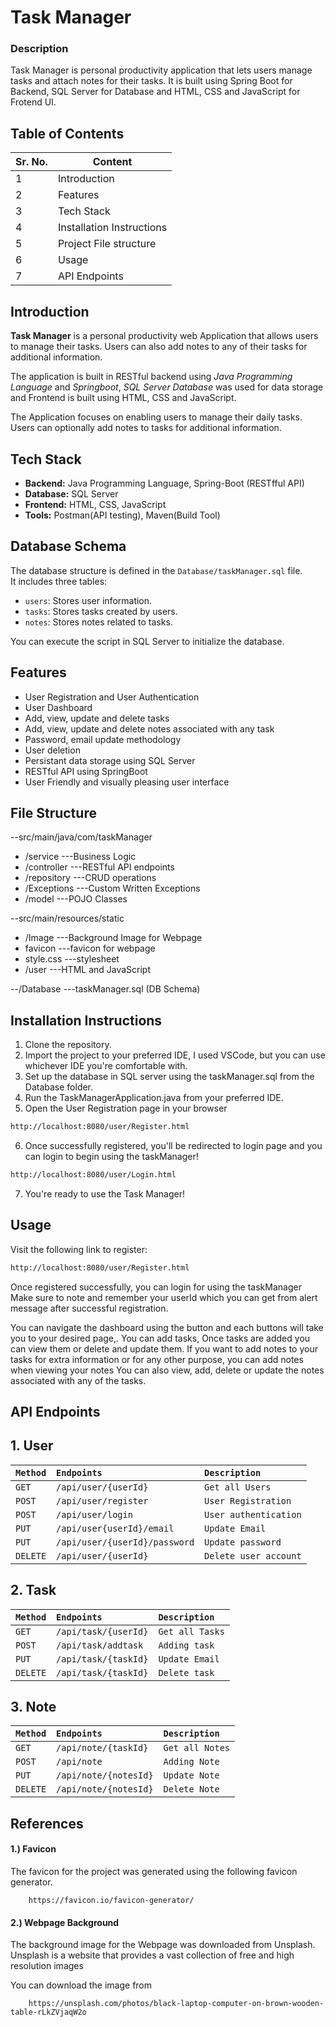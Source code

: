
# Task Manager


### Description

Task Manager is personal productivity application that lets users manage tasks and attach notes for their tasks.
It is built using Spring Boot for Backend, SQL Server for Database and HTML, CSS and JavaScript for Frotend UI.
## Table of Contents
|Sr. No.| Content                    | 
| ----- | ---------------------------| 
| 1     | Introduction               | 
| 2     |  Features                  | 
| 3     | Tech Stack                 |
| 4     |Installation Instructions   |
| 5     |Project File structure      |
| 6     |     Usage                  |
| 7     |API Endpoints               |





## Introduction
**Task Manager** is a personal productivity web Application that allows users to manage their tasks. Users can also add notes to any of their tasks for additional information.

The application is built in RESTful backend using *Java Programming Language* and *Springboot*, *SQL Server Database* was used for data storage and Frontend is built using HTML, CSS and JavaScript.

The Application focuses on enabling users to manage their daily tasks. Users can optionally add notes to tasks for additional information.
## Tech Stack

- **Backend:** Java Programming Language, Spring-Boot (RESTfful API)
- **Database:** SQL Server
- **Frontend:** HTML, CSS, JavaScript
- **Tools:** Postman(API testing), Maven(Build Tool)
## Database Schema

The database structure is defined in the `Database/taskManager.sql` file.  
It includes three tables:
- `users`: Stores user information.
- `tasks`: Stores tasks created by users.
- `notes`: Stores notes related to tasks.

You can execute the script in SQL Server to initialize the database.

## Features

- User Registration and User Authentication
- User Dashboard
- Add, view, update and delete tasks
- Add, view, update and delete notes associated with any task
- Password, email update methodology
- User deletion
- Persistant data storage using SQL Server
- RESTful API using SpringBoot
- User Friendly and visually pleasing user interface



## File Structure
--src/main/java/com/taskManager
- /service           ---Business Logic
- /controller        ---RESTful API endpoints
- /repository        ---CRUD operations
- /Exceptions        ---Custom Written Exceptions
- /model             ---POJO Classes


--src/main/resources/static
- /Image             ---Background Image for Webpage
- favicon            ---favicon for webpage
- style.css          ---stylesheet
- /user              ---HTML and JavaScript

--/Database            ---taskManager.sql (DB Schema)

## Installation Instructions

1. Clone the repository.
2. Import the project to your preferred IDE, I used VSCode, but you can use whichever IDE you're comfortable with.
3. Set up the database in SQL server using the taskManager.sql from the Database folder.
4. Run the TaskManagerApplication.java from your preferred IDE.
5. Open the User Registration page in your browser
```bash
http://localhost:8080/user/Register.html
```
6. Once successfully registered, you'll be redirected to login page and you can login to begin using the taskManager!
```bash
http://localhost:8080/user/Login.html
```
7. You're ready to use the Task Manager!

    
## Usage
Visit the following link to register:
```bash
http://localhost:8080/user/Register.html
```
Once registered successfully, you can login for using the taskManager
Make sure to note and remember your userId which you can get from alert message after successful registration.

You can navigate the dashboard using the button and each buttons will take you to your desired page,.
You can add tasks, Once tasks are added you can view them or delete and update them.
If you want to add notes to your tasks for extra information or for any other purpose, you can add notes when viewing your notes
You can also view, add, delete or update the notes associated with any of the tasks.


## API Endpoints

## 1. User

|`Method`|     `Endpoints`          |    `Description`    |
|:-------|:-------------------------|:--------------------|
|`GET`   |`/api/user/{userId}`      | `Get all Users`     |
|`POST`  |`/api/user/register`      |`User Registration`  |
|`POST`  |`/api/user/login`         |`User authentication`|
|`PUT`   |`/api/user{userId}/email`   |`Update Email`     |
|`PUT`   |`/api/user/{userId}/password`|`Update password` |  
|`DELETE`|`/api/user/{userId}`      |`Delete user account`|
 
## 2. Task

|`Method`|     `Endpoints`          |    `Description`    |
|:-------|:-------------------------|:--------------------|
|`GET`   |`/api/task/{userId}`      |  `Get all Tasks`    |
|`POST`  |`/api/task/addtask`       |   `Adding task`     |
|`PUT`   |`/api/task/{taskId}`      |   `Update Email`    |
|`DELETE`|`/api/task/{taskId}`      |   `Delete task`     |
 
## 3. Note

|`Method`|     `Endpoints`          |    `Description`    |
|:-------|:-------------------------|:--------------------|
|`GET`   |`/api/note/{taskId}`      |  `Get all Notes`    |
|`POST`  |`/api/note`               |   `Adding Note`     |
|`PUT`   |`/api/note/{notesId}`     |   `Update Note`     |
|`DELETE`|`/api/note/{notesId}`     |   `Delete Note`     |
 
## References

#### 1.) Favicon

The favicon for the project was generated using the following favicon generator.

```http
    https://favicon.io/favicon-generator/
```

#### 2.) Webpage Background

The background image for the Webpage was downloaded from Unsplash.
Unsplash is a website that provides a vast collection of free and high resolution images

You can download the image from
```http
    https://unsplash.com/photos/black-laptop-computer-on-brown-wooden-table-rLkZVjaqW2o
```